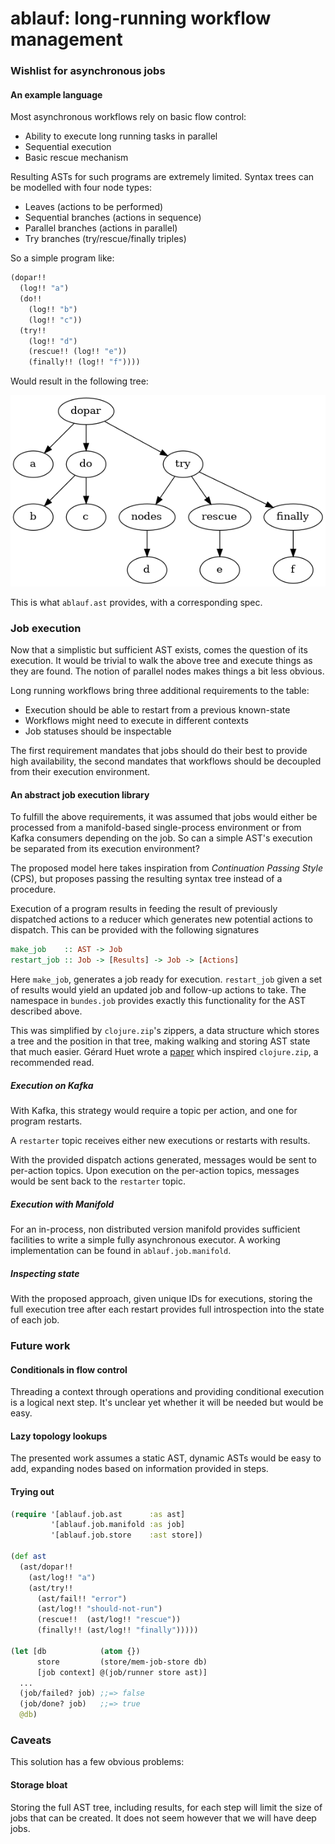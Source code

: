 ablauf: long-running workflow management
========================================

### Wishlist for asynchronous jobs

#### An example language

Most asynchronous workflows rely on basic flow control:

- Ability to execute long running tasks in parallel
- Sequential execution
- Basic rescue mechanism

Resulting ASTs for such programs are extremely limited. Syntax
trees can be modelled with four node types:

- Leaves (actions to be performed)
- Sequential branches (actions in sequence)
- Parallel branches (actions in parallel)
- Try branches (try/rescue/finally triples)

So a simple program like:

```clojure
(dopar!!
  (log!! "a")
  (do!!
    (log!! "b")
	(log!! "c"))
  (try!!
    (log!! "d")
	(rescue!! (log!! "e"))
	(finally!! (log!! "f"))))
```

Would result in the following tree:

![AST view](doc/ast.png)

This is what `ablauf.ast` provides, with a corresponding spec.

### Job execution

Now that a simplistic but sufficient AST exists, comes the question of its
execution. It would be trivial to walk the above tree and execute things
as they are found. The notion of parallel nodes makes things a bit less
obvious.

Long running workflows bring three additional requirements to the table:

- Execution should be able to restart from a previous known-state
- Workflows might need to execute in different contexts
- Job statuses should be inspectable

The first requirement mandates that jobs should do their best to
provide high availability, the second mandates that workflows should
be decoupled from their execution environment.

#### An abstract job execution library

To fulfill the above requirements, it was assumed that jobs would
either be processed from a manifold-based single-process environment
or from Kafka consumers depending on the job. So can a simple AST's
execution be separated from its execution environment?

The proposed model here takes inspiration from *Continuation Passing Style*
(CPS), but proposes passing the resulting syntax tree instead of a procedure.

Execution of a program results in feeding the result of previously dispatched
actions to a reducer which generates new potential actions to dispatch. This
can be provided with the following signatures

```haskell
make_job    :: AST -> Job
restart_job :: Job -> [Results] -> Job -> [Actions]
```

Here `make_job`, generates a job ready for execution.
`restart_job` given a set of results would yield an updated
job and follow-up actions to take. The namespace in `bundes.job`
provides exactly this functionality for the AST described above.

This was simplified by `clojure.zip`'s zippers, a data structure which
stores a tree and the position in that tree, making walking and
storing AST state that much easier. Gérard Huet wrote a
[paper](https://www.st.cs.uni-saarland.de/edu/seminare/2005/advanced-fp/docs/huet-zipper.pdf)
which inspired `clojure.zip`, a recommended read.

##### Execution on Kafka

With Kafka, this strategy would require a topic per action,
and one for program restarts.

A `restarter` topic receives either new executions or restarts
with results.

With the provided dispatch actions generated, messages would
be sent to per-action topics. Upon execution on the per-action topics,
messages would be sent back to the `restarter` topic.

##### Execution with Manifold

For an in-process, non distributed version manifold provides sufficient
facilities to write a simple fully asynchronous executor. A working
implementation can be found in `ablauf.job.manifold`.

##### Inspecting state

With the proposed approach, given unique IDs for executions, storing
the full execution tree after each restart provides full introspection
into the state of each job.

### Future work

#### Conditionals in flow control

Threading a context through operations and providing conditional
execution is a logical next step. It's unclear yet whether it will be
needed but would be easy.

#### Lazy topology lookups

The presented work assumes a static AST, dynamic ASTs would be easy to
add, expanding nodes based on information provided in steps.
#### Trying out

```clojure
(require '[ablauf.job.ast      :as ast]
         '[ablauf.job.manifold :as job]
		 '[ablauf.job.store    :ast store])
		 
(def ast
  (ast/dopar!!
    (ast/log!! "a")
    (ast/try!!
      (ast/fail!! "error")
      (ast/log!! "should-not-run")
      (rescue!!  (ast/log!! "rescue"))
      (finally!! (ast/log!! "finally")))))
  
(let [db            (atom {})
      store         (store/mem-job-store db)
      [job context] @(job/runner store ast)]
  ...
  (job/failed? job) ;;=> false
  (job/done? job)   ;;=> true
  @db)

```

### Caveats

This solution has a few obvious problems:

#### Storage bloat

Storing the full AST tree, including results, for each step will limit
the size of jobs that can be created. It does not seem however that
we will have deep jobs.


